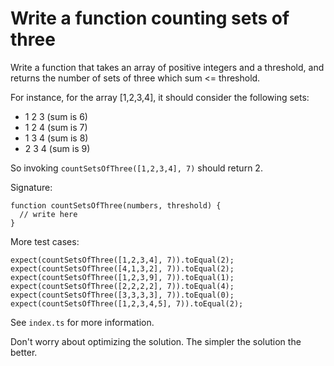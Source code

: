 # Write a function counting sets of three

Write a function that takes an array of positive integers and a threshold, and returns the number of sets of three which sum <= threshold.

For instance, for the array [1,2,3,4], it should consider the following sets:

* 1 2 3 (sum is 6)
* 1 2 4 (sum is 7)
* 1 3 4 (sum is 8)
* 2 3 4 (sum is 9)

So invoking `countSetsOfThree([1,2,3,4], 7)` should return 2.

Signature:

```
function countSetsOfThree(numbers, threshold) {
  // write here    
}
```

More test cases:

```
expect(countSetsOfThree([1,2,3,4], 7)).toEqual(2);
expect(countSetsOfThree([4,1,3,2], 7)).toEqual(2);
expect(countSetsOfThree([1,2,3,9], 7)).toEqual(1);
expect(countSetsOfThree([2,2,2,2], 7)).toEqual(4);
expect(countSetsOfThree([3,3,3,3], 7)).toEqual(0);
expect(countSetsOfThree([1,2,3,4,5], 7)).toEqual(2);
```

See `index.ts` for more information.

Don't worry about optimizing the solution. The simpler the solution the better.